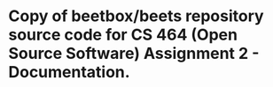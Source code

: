 # Copy of beetbox/beets repository source code for CS 464 (Open Source Software) Assignment 2 - Documentation.